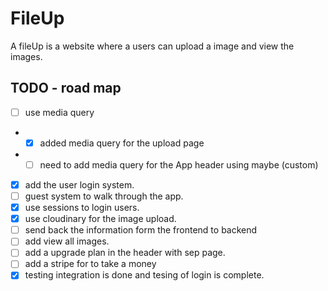 # FileUp

A fileUp is a website where a users can upload a image and view the images.

## TODO - road map

- [ ] use media query

* - [x] added media query for the upload page
* - [ ] need to add media query for the App header using maybe (custom)

- [x] add the user login system.
- [ ] guest system to walk through the app.
- [x] use sessions to login users.
- [x] use cloudinary for the image upload.
- [ ] send back the information form the frontend to backend
- [ ] add view all images.
- [ ] add a upgrade plan in the header with sep page.
- [ ] add a stripe for to take a money
- [x] testing integration is done and tesing of login is complete.

